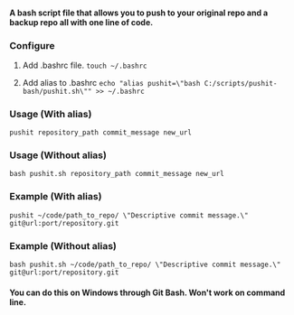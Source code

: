 #### A bash script file that allows you to push to your original repo and a backup repo all with one line of code.

### Configure

1. Add .bashrc file.
`
touch ~/.bashrc
`

2. Add alias to .bashrc
`
echo "alias pushit=\"bash C:/scripts/pushit-bash/pushit.sh\"" >> ~/.bashrc
`

### Usage (With alias)
`
pushit repository_path commit_message new_url
`
### Usage (Without alias)
`
bash pushit.sh repository_path commit_message new_url
`

### Example (With alias)
`
pushit ~/code/path_to_repo/ \"Descriptive commit message.\" git@url:port/repository.git
`

### Example (Without alias)
`
bash pushit.sh ~/code/path_to_repo/ \"Descriptive commit message.\" git@url:port/repository.git
`

#### You can do this on Windows through Git Bash. Won't work on command line.

